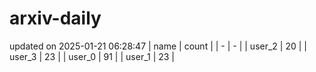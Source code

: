 # arxiv-daily
updated on 2025-01-21 06:28:47
| name | count |
| - | - |
| user_2 | 20 |
| user_3 | 23 |
| user_0 | 91 |
| user_1 | 23 |
